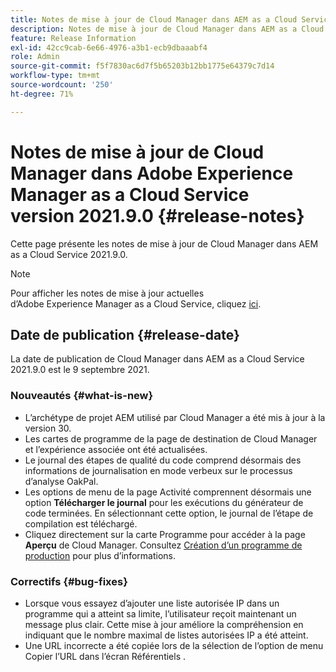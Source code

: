 ```yaml
---
title: Notes de mise à jour de Cloud Manager dans AEM as a Cloud Service version 2021.9.0
description: Notes de mise à jour de Cloud Manager dans AEM as a Cloud Service version 2021.9.0
feature: Release Information
exl-id: 42cc9cab-6e66-4976-a3b1-ecb9dbaaabf4
role: Admin
source-git-commit: f5f7830ac6d7f5b65203b12bb1775e64379c7d14
workflow-type: tm+mt
source-wordcount: '250'
ht-degree: 71%

---
```


# Notes de mise à jour de Cloud Manager dans Adobe Experience Manager as a Cloud Service version 2021.9.0 {#release-notes}

Cette page présente les notes de mise à jour de Cloud Manager dans AEM as a Cloud Service 2021.9.0.

>[!NOTE]
>Pour afficher les notes de mise à jour actuelles d’Adobe Experience Manager as a Cloud Service, cliquez [ici](https://experienceleague.adobe.com/fr/docs/experience-manager-cloud-service/content/release-notes/release-notes/release-notes-current).

## Date de publication {#release-date}

La date de publication de Cloud Manager dans AEM as a Cloud Service 2021.9.0 est le 9 septembre 2021.

### Nouveautés {#what-is-new}

* L’archétype de projet AEM utilisé par Cloud Manager a été mis à jour à la version 30.
* Les cartes de programme de la page de destination de Cloud Manager et l’expérience associée ont été actualisées.
* Le journal des étapes de qualité du code comprend désormais des informations de journalisation en mode verbeux sur le processus d’analyse OakPal.
* Les options de menu de la page Activité comprennent désormais une option **Télécharger le journal** pour les exécutions du générateur de code terminées. En sélectionnant cette option, le journal de l’étape de compilation est téléchargé.
* Cliquez directement sur la carte Programme pour accéder à la page **Aperçu** de Cloud Manager. Consultez [Création d’un programme de production](https://experienceleague.adobe.com/fr/docs/experience-manager-cloud-service/content/implementing/using-cloud-manager/programs/creating-production-programs) pour plus d’informations.

### Correctifs {#bug-fixes}

* Lorsque vous essayez d’ajouter une liste autorisée IP dans un programme qui a atteint sa limite, l’utilisateur reçoit maintenant un message plus clair. Cette mise à jour améliore la compréhension en indiquant que le nombre maximal de listes autorisées IP a été atteint.
* Une URL incorrecte a été copiée lors de la sélection de l’option de menu Copier l’URL dans l’écran Référentiels .


